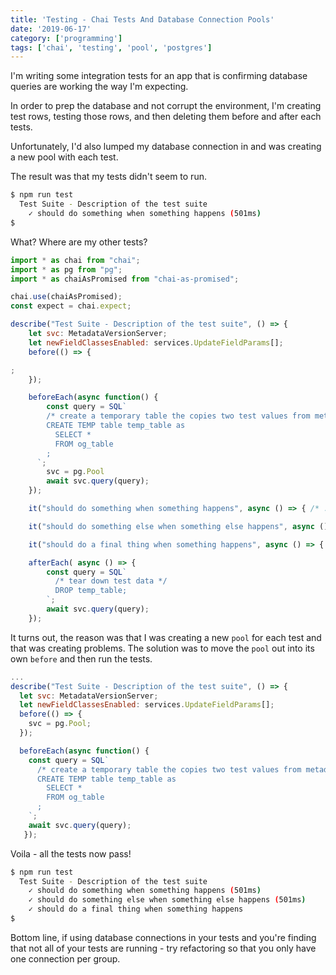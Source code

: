 ```yaml
---
title: 'Testing - Chai Tests And Database Connection Pools'
date: '2019-06-17'
category: ['programming']
tags: ['chai', 'testing', 'pool', 'postgres']
---
```


I'm writing some integration tests for an app that is confirming database queries are working the way I'm expecting.

In order to prep the database and not corrupt the environment, I'm creating test rows, testing those rows, and then deleting them before and after each tests.

Unfortunately, I'd also lumped my database connection in and was creating a new pool with each test.

The result was that my tests didn't seem to run.

```bash
$ npm run test
  Test Suite - Description of the test suite
    ✓ should do something when something happens (501ms)
$
```

What? Where are my other tests?

```javascript
import * as chai from "chai";
import * as pg from "pg";
import * as chaiAsPromised from "chai-as-promised";

chai.use(chaiAsPromised);
const expect = chai.expect;

describe("Test Suite - Description of the test suite", () => {
    let svc: MetadataVersionServer;
    let newFieldClassesEnabled: services.UpdateFieldParams[];
    before(() => {

;
    });

    beforeEach(async function() {
        const query = SQL`
        /* create a temporary table the copies two test values from metadata_fields */
        CREATE TEMP table temp_table as
          SELECT *
          FROM og_table
        ;
      `;
        svc = pg.Pool
        await svc.query(query);
    });

    it("should do something when something happens", async () => { /* ... */ });

    it("should do something else when something else happens", async () => { /* ... */ });

    it("should do a final thing when something happens", async () => { /* ... */ });

    afterEach( async () => {
        const query = SQL`
          /* tear down test data */
          DROP temp_table;
        `;
        await svc.query(query);
    });
```

It turns out, the reason was that I was creating a new `pool` for each test and that was creating problems. The solution was to move the `pool` out into its own `before` and then run the tests.

```javascript
...
describe("Test Suite - Description of the test suite", () => {
  let svc: MetadataVersionServer;
  let newFieldClassesEnabled: services.UpdateFieldParams[];
  before(() => {
    svc = pg.Pool;
  });

  beforeEach(async function() {
    const query = SQL`
      /* create a temporary table the copies two test values from metadata_fields */
      CREATE TEMP table temp_table as
        SELECT *
        FROM og_table
      ;
    `;
    await svc.query(query);
   });
```

Voila - all the tests now pass!

```bash
$ npm run test
  Test Suite - Description of the test suite
    ✓ should do something when something happens (501ms)
    ✓ should do something else when something else happens (501ms)
    ✓ should do a final thing when something happens
$
```

Bottom line, if using database connections in your tests and you're finding that not all of your tests are running - try refactoring so that you only have one connection per group.
